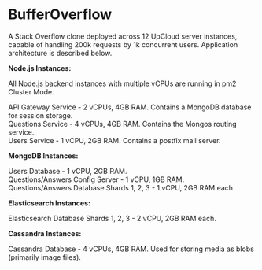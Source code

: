 # BufferOverflow

A Stack Overflow clone deployed across 12 UpCloud server instances, capable of handling 200k requests by 1k concurrent users. Application architecture is described below.

**Node.js Instances:**

All Node.js backend instances with multiple vCPUs are running in pm2 Cluster Mode.

API Gateway Service - 2 vCPUs, 4GB RAM. Contains a MongoDB database for session storage. <br/>
Questions Service - 4 vCPUs, 4GB RAM. Contains the Mongos routing service. <br/>
Users Service - 1 vCPU, 2GB RAM. Contains a postfix mail server.

**MongoDB Instances:**

Users Database - 1 vCPU, 2GB RAM. <br/>
Questions/Answers Config Server - 1 vCPU, 1GB RAM. <br/>
Questions/Answers Database Shards 1, 2, 3 - 1 vCPU, 2GB RAM each.

**Elasticsearch Instances:**

Elasticsearch Database Shards 1, 2, 3 - 2 vCPU, 2GB RAM each.

**Cassandra Instances:**

Cassandra Database - 4 vCPUs, 4GB RAM. Used for storing media as blobs (primarily image files). 


